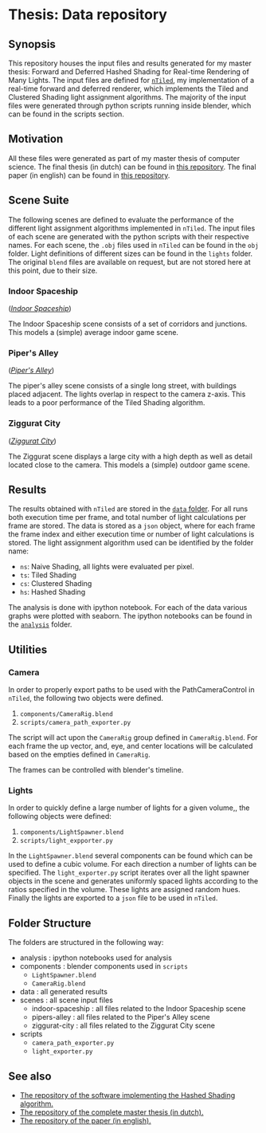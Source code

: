 # Thesis: Data repository

## Synopsis

This repository houses the input files and results generated for my master
thesis: Forward and Deferred Hashed Shading for Real-time Rendering of Many 
Lights. The input files are defined for [`nTiled`](https://github.com/BeardedPlatypus/nTiled),
my implementation of a real-time forward and deferred renderer, which implements
the Tiled and Clustered Shading light assignment algorithms. The majority of
the input files were generated through python scripts running inside blender,
which can be found in the scripts section.

## Motivation

All these files were generated as part of my master thesis of computer science.
The final thesis (in dutch) can be found in [this repository](https://github.com/BeardedPlatypus/thesis-latex).
The final paper (in english) can be found in [this repository](https://github.com/BeardedPlatypus/thesis-paper).

## Scene Suite

The following scenes are defined to evaluate the performance of the different
light assignment algorithms implemented in `nTiled`.
The input files of each scene are generated with the python scripts with 
their respective names. For each scene, the `.obj` files used in `nTiled`
can be found in the `obj` folder. Light definitions of different sizes
can be found in the `lights` folder. The original `blend` files are 
available on request, but are not stored here at this point, due to 
their size.

### Indoor Spaceship

(*[Indoor Spaceship](https://github.com/BeardedPlatypus/thesis-data/tree/master/scenes/spaceship-indoor)*)

The Indoor Spaceship scene consists of a set of corridors and junctions. This
models a (simple) average indoor game scene. 

### Piper's Alley

(*[Piper's Alley](https://github.com/BeardedPlatypus/thesis-data/tree/master/scenes/pipers-alley)*)

The piper's alley scene consists of a single long street, with buildings placed 
adjacent. The lights overlap in respect to the camera z-axis. This leads to a 
poor performance of the Tiled Shading algorithm.

### Ziggurat City

(*[Ziggurat City](https://github.com/BeardedPlatypus/thesis-data/tree/master/scenes/ziggurat-city)*)

The Ziggurat scene displays a large city with a high depth as well as detail 
located close to the camera. This models a (simple) outdoor game scene.

## Results

The results obtained with `nTiled` are stored in the 
[`data` folder](https://github.com/BeardedPlatypus/thesis-data/tree/master/data).
For all runs both execution time per frame, and total number of light 
calculations per frame are stored. The data is stored as a `json` object, where
for each frame the frame index and either execution time or number of light 
calculations is stored. The light assignment algorithm used can be identified 
by the folder name:

* `ns`: Naive Shading, all lights were evaluated per pixel.
* `ts`: Tiled Shading
* `cs`: Clustered Shading
* `hs`: Hashed Shading

The analysis is done with ipython notebook. For each of the data various 
graphs were plotted with seaborn. The ipython notebooks can be found in the
[`analysis`]() folder.

## Utilities

### Camera

In order to properly export paths to be used with the PathCameraControl in 
`nTiled`, the following two objects were defined.  

1. `components/CameraRig.blend`
2. `scripts/camera_path_exporter.py`

The script will act upon the `CameraRig` group defined in `CameraRig.blend`. 
For each frame the up vector, and, eye, and center locations will be calculated
based on the empties defined in `CameraRig`. 

The frames can be controlled with blender's timeline.

### Lights

In order to quickly define a large number of lights for a given volume,, 
the following objects were defined:  

1. `components/LightSpawner.blend`
2. `scripts/light_expporter.py`

In the `LightSpawner.blend` several components can be found which can
be used to define a cubic volume. For each direction a number 
of lights can be specified. The `light_exporter.py` script 
iterates over all the light spawner objects in the scene and 
generates uniformly spaced lights according to the ratios specified
in the volume. These lights are assigned random hues. Finally the
lights are exported to a `json` file to be used in `nTiled`.

## Folder Structure

The folders are structured in the following way:

* analysis
: ipython notebooks used for analysis
* components
: blender components used in `scripts`
    * `LightSpawner.blend`
    * `CameraRig.blend`
* data
: all generated results
* scenes
: all scene input files
    * indoor-spaceship
    : all files related to the Indoor Spaceship scene
    * pipers-alley
    : all files related to the Piper's Alley scene
    * ziggurat-city
    : all files related to the Ziggurat City scene
* scripts
    * `camera_path_exporter.py`
    * `light_exporter.py`

## See also

* [The repository of the software implementing the Hashed Shading algorithm.](https://github.com/BeardedPlatypus/nTiled)
* [The repository of the complete master thesis (in dutch).](https://github.com/BeardedPlatypus/thesis-latex)
* [The repository of the paper (in english).](https://github.com/BeardedPlatypus/thesis-paper)
